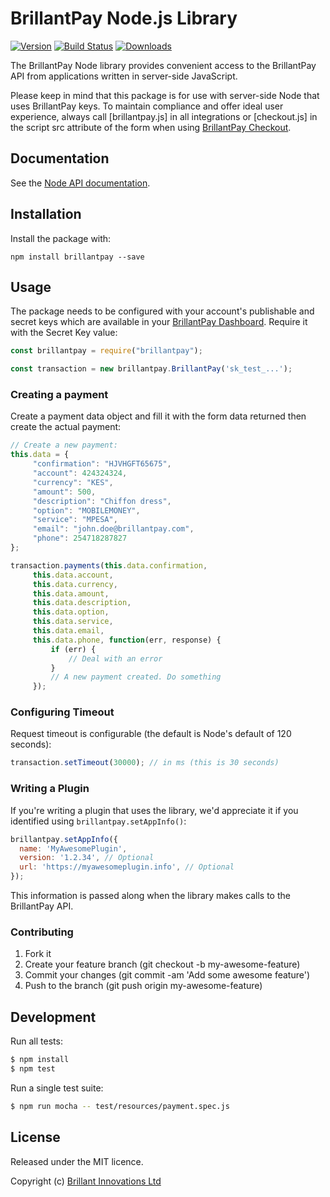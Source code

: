 # BrillantPay Node.js Library

[![Version](https://img.shields.io/npm/v/brillantpay.svg)](https://www.npmjs.org/package/brillantpay)
[![Build Status](https://travis-ci.org/BrillantPay/brillantpay-node.svg?branch=master)](https://travis-ci.org/BrillantPay/brillantpay-node)
[![Downloads](https://img.shields.io/npm/dm/brillantpay.svg)](https://www.npmjs.com/package/brillantpay)

The BrillantPay Node library provides convenient access to the BrillantPay API
from applications written in server-side JavaScript.

Please keep in mind that this package is for use with server-side Node that
uses BrillantPay keys. To maintain compliance and offer ideal user experience,
always call [brillantpay.js] in all integrations or [checkout.js] in the script
src attribute of the form when using [BrillantPay Checkout](http://docs.brillantpay.com).

## Documentation

See the [Node API documentation](http://docs.brillantpay.com).

## Installation

Install the package with:

    npm install brillantpay --save

## Usage

The package needs to be configured with your account's publishable and secret
keys which are available in your [BrillantPay Dashboard](http://dashboard.brillantpay.com).
Require it with the Secret Key value:

``` js
const brillantpay = require("brillantpay");

const transaction = new brillantpay.BrillantPay('sk_test_...');
```

### Creating a payment

Create a payment data object and fill it with the form data returned
then create the actual payment:

``` js
// Create a new payment:
this.data = {
     "confirmation": "HJVHGFT65675",
     "account": 424324324,
     "currency": "KES",
     "amount": 500,
     "description": "Chiffon dress",
     "option": "MOBILEMONEY",
     "service": "MPESA",
     "email": "john.doe@brillantpay.com",
     "phone": 254718287827
};

transaction.payments(this.data.confirmation,
     this.data.account,
     this.data.currency,
     this.data.amount,
     this.data.description,
     this.data.option,
     this.data.service,
     this.data.email,
     this.data.phone, function(err, response) {
         if (err) {
             // Deal with an error
         }
         // A new payment created. Do something
     });
```

### Configuring Timeout

Request timeout is configurable (the default is Node's default of 120 seconds):

``` js
transaction.setTimeout(30000); // in ms (this is 30 seconds)
```

### Writing a Plugin

If you're writing a plugin that uses the library, we'd appreciate it if you identified using `brillantpay.setAppInfo()`:

``` js
brillantpay.setAppInfo({
  name: 'MyAwesomePlugin',
  version: '1.2.34', // Optional
  url: 'https://myawesomeplugin.info', // Optional
});
```

This information is passed along when the library makes calls to the BrillantPay API.

### Contributing

1. Fork it
2. Create your feature branch (git checkout -b my-awesome-feature)
3. Commit your changes (git commit -am 'Add some awesome feature')
4. Push to the branch (git push origin my-awesome-feature)

## Development

Run all tests:

``` bash
$ npm install
$ npm test
```

Run a single test suite:

```bash
$ npm run mocha -- test/resources/payment.spec.js
```

## License

Released under the MIT licence.

Copyright (c) [Brillant Innovations Ltd](http://brillantinnovations.com)